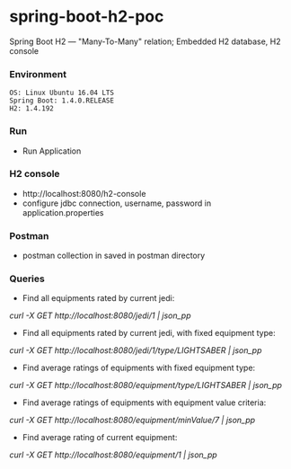# spring-boot-h2-poc

Spring Boot H2 — "Many-To-Many" relation; Embedded H2 database, H2 console

### Environment
	OS: Linux Ubuntu 16.04 LTS
	Spring Boot: 1.4.0.RELEASE
	H2: 1.4.192
	
### Run
* Run Application

### H2 console
* http://localhost:8080/h2-console
* configure jdbc connection, username, password in application.properties

### Postman
* postman collection in saved in postman directory

### Queries

* Find all equipments rated by current jedi:

*curl -X GET http://localhost:8080/jedi/1 | json_pp*

* Find all equipments rated by current jedi, with fixed equipment type:

*curl -X GET http://localhost:8080/jedi/1/type/LIGHTSABER | json_pp*

* Find average ratings of equipments with fixed equipment type:

*curl -X GET http://localhost:8080/equipment/type/LIGHTSABER | json_pp*

* Find average ratings of equipments with equipment value criteria:

*curl -X GET http://localhost:8080/equipment/minValue/7 | json_pp*

* Find average rating of current equipment:

*curl -X GET http://localhost:8080/equipment/1 | json_pp*